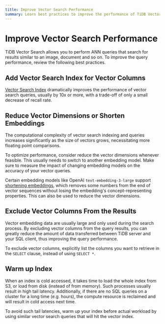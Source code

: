 ```yaml
---
title: Improve Vector Search Performance
summary: Learn best practices to improve the performance of TiDB Vector Search.
---
```


# Improve Vector Search Performance

TiDB Vector Search allows you to perform ANN queries that search for results similar to an image, document and so on. To improve the query performance, review the following best practices.

## Add Vector Search Index for Vector Columns

[Vector Search Index] dramatically improves the performance of vector search queries, usually by 10x or more, with a trade-off of only a small decrease of recall rate.

## Reduce Vector Dimensions or Shorten Embeddings

The computational complexity of vector search indexing and queries increases significantly as the size of vectors grows, necessitating more floating point comparisons.

To optimize performance, consider reduce the vector dimensions whenever feasible. This usually needs to switch to another embedding model. Make sure to measure the impact of changing embedding models on the accuracy of your vector queries.

Certain embedding models like OpenAI `text-embedding-3-large` support [shortening embeddings](https://openai.com/index/new-embedding-models-and-api-updates/), which removes some numbers from the end of vector sequences without losing the embedding's concept-representing properties. This can also be used to reduce the vector dimensions.

## Exclude Vector Columns From the Results

Vector embedding data are usually large and only used during the search process. By excluding vector columns from the query results, you can greatly reduce the amount of data transferred between TiDB server and your SQL client, thus improving the query performance.

To exclude vector columns, explicitly list the columns you want to retrieve in the `SELECT` clause, instead of using `SELECT *`.

## Warm up Index

When an index is cold accessed, it takes time to load the whole index from S3, or load from disk (instead of from memory). Such processes usually result in high tail latency. Additionally, if there are no SQL queries on a cluster for a long time (e.g. hours), the compute resource is reclaimed and will result in cold access next time.

To avoid such tail latencies, warm up your index before actual workload by using similar vector search queries that will hit the vector index.

[Vector Search Index]: /tidb-cloud/vector-search-index.md
